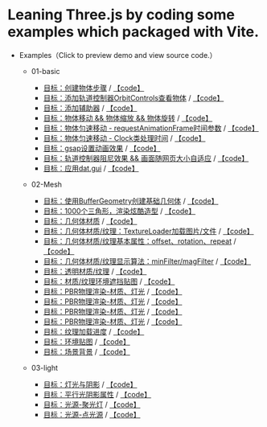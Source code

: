 # Leaning Three.js by coding some examples which packaged with Vite.
- Examples（Click to preview demo and view source code.）
  - 01-basic
    - [目标：创建物体步骤](https://mcc1999.github.io/learning-threejs/src/pages/01-basic_01-main.html) / [【code】](src/examples/01-basic/01-main.ts)</span>
    - [目标：添加轨道控制器OrbitControls查看物体](https://mcc1999.github.io/learning-threejs/src/pages/01-basic_02-main.html) / [【code】](src/examples/01-basic/02-main.ts)</span>
    - [目标：添加辅助器](https://mcc1999.github.io/learning-threejs/src/pages/01-basic_03-main.html) / [【code】](src/examples/01-basic/03-main.ts)</span>
    - [目标：物体移动 && 物体缩放 && 物体旋转](https://mcc1999.github.io/learning-threejs/src/pages/01-basic_04-main.html) / [【code】](src/examples/01-basic/04-main.ts)</span>
    - [目标：物体匀速移动 - requestAnimationFrame时间参数](https://mcc1999.github.io/learning-threejs/src/pages/01-basic_05-main.html) / [【code】](src/examples/01-basic/05-main.ts)</span>
    - [目标：物体匀速移动 - Clock类处理时间](https://mcc1999.github.io/learning-threejs/src/pages/01-basic_06-main.html) / [【code】](src/examples/01-basic/06-main.ts)</span>
    - [目标：gsap设置动画效果](https://mcc1999.github.io/learning-threejs/src/pages/01-basic_07-main.html) / [【code】](src/examples/01-basic/07-main.ts)</span>
    - [目标：轨道控制器阻尼效果 && 画面随网页大小自适应](https://mcc1999.github.io/learning-threejs/src/pages/01-basic_08-main.html) / [【code】](src/examples/01-basic/08-main.ts)</span>
    - [目标：应用dat.gui](https://mcc1999.github.io/learning-threejs/src/pages/01-basic_09-main.html) / [【code】](src/examples/01-basic/09-main.ts)</span>

  - 02-Mesh
    - [目标：使用BufferGeometry创建基础几何体](https://mcc1999.github.io/learning-threejs/src/pages/02-Mesh_01-main.html) / [【code】](src/examples/02-Mesh/01-main.ts)</span>
    - [目标：1000个三角形，渲染炫酷造型](https://mcc1999.github.io/learning-threejs/src/pages/02-Mesh_02-main.html) / [【code】](src/examples/02-Mesh/02-main.ts)</span>
    - [目标：几何体材质](https://mcc1999.github.io/learning-threejs/src/pages/02-Mesh_03-main.html) / [【code】](src/examples/02-Mesh/03-main.ts)</span>
    - [目标：几何体材质/纹理：TextureLoader加载图片/文件](https://mcc1999.github.io/learning-threejs/src/pages/02-Mesh_04-main.html) / [【code】](src/examples/02-Mesh/04-main.ts)</span>
    - [目标：几何体材质/纹理基本属性：offset、rotation、repeat](https://mcc1999.github.io/learning-threejs/src/pages/02-Mesh_05-main.html) / [【code】](src/examples/02-Mesh/05-main.ts)</span>
    - [目标：几何体材质/纹理显示算法：minFilter/magFilter](https://mcc1999.github.io/learning-threejs/src/pages/02-Mesh_06-main.html) / [【code】](src/examples/02-Mesh/06-main.ts)</span>
    - [目标：透明材质/纹理](https://mcc1999.github.io/learning-threejs/src/pages/02-Mesh_07-main.html) / [【code】](src/examples/02-Mesh/07-main.ts)</span>
    - [目标：材质/纹理环境遮挡贴图](https://mcc1999.github.io/learning-threejs/src/pages/02-Mesh_08-main.html) / [【code】](src/examples/02-Mesh/08-main.ts)</span>
    - [目标：PBR物理渲染-材质、灯光](https://mcc1999.github.io/learning-threejs/src/pages/02-Mesh_09-main.html) / [【code】](src/examples/02-Mesh/09-main.ts)</span>
    - [目标：PBR物理渲染-材质、灯光](https://mcc1999.github.io/learning-threejs/src/pages/02-Mesh_10-main.html) / [【code】](src/examples/02-Mesh/10-main.ts)</span>
    - [目标：PBR物理渲染-材质、灯光](https://mcc1999.github.io/learning-threejs/src/pages/02-Mesh_11-main.html) / [【code】](src/examples/02-Mesh/11-main.ts)</span>
    - [目标：PBR物理渲染-材质、灯光](https://mcc1999.github.io/learning-threejs/src/pages/02-Mesh_12-main.html) / [【code】](src/examples/02-Mesh/12-main.ts)</span>
    - [目标：纹理加载进度](https://mcc1999.github.io/learning-threejs/src/pages/02-Mesh_13-main.html) / [【code】](src/examples/02-Mesh/13-main.ts)</span>
    - [目标：环境贴图](https://mcc1999.github.io/learning-threejs/src/pages/02-Mesh_14-main.html) / [【code】](src/examples/02-Mesh/14-main.ts)</span>
    - [目标：场景背景](https://mcc1999.github.io/learning-threejs/src/pages/02-Mesh_15-main.html) / [【code】](src/examples/02-Mesh/15-main.ts)</span>

  - 03-light
    - [目标：灯光与阴影](https://mcc1999.github.io/learning-threejs/src/pages/03-light_01-main.html) / [【code】](src/examples/03-light/01-main.ts)</span>
    - [目标：平行光阴影属性](https://mcc1999.github.io/learning-threejs/src/pages/03-light_02-main.html) / [【code】](src/examples/03-light/02-main.ts)</span>
    - [目标：光源-聚光灯](https://mcc1999.github.io/learning-threejs/src/pages/03-light_03-main.html) / [【code】](src/examples/03-light/03-main.ts)</span>
    - [目标：光源-点光源](https://mcc1999.github.io/learning-threejs/src/pages/03-light_04-main.html) / [【code】](src/examples/03-light/04-main.ts)</span>


